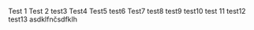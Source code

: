 Test 1
Test 2
test3
Test4
Test5
test6
Test7
test8
test9
test10
test 11
test12
test13
asdklfnčsdfklh
